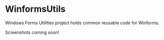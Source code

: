 # WinformsUtils
Windows Forms Utilities project holds common reusable code for Winforms.

Screenshots coming soon!
